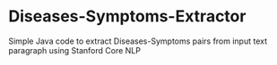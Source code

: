 # Diseases-Symptoms-Extractor
Simple Java code to extract Diseases-Symptoms pairs from input text paragraph using Stanford Core NLP

